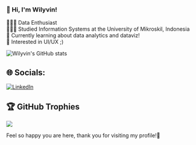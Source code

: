 <!-- Level 1: Simple bio and stats -->

### 👋 Hi, I'm Wilyvin!

👨🏻‍💻 Data Enthusiast<br/>
👨🏻‍🎓 Studied Information Systems at the University of Mikroskil, Indonesia<br/>
💭 Currently learning about data analytics and dataviz!<br/>
🎨 Interested in UI/UX ;)<br/>

<!-- Github stats from https://github.com/anuraghazra/github-readme-stats -->
![Wilyvin's GitHub stats](https://github-readme-stats.vercel.app/api?username=wilyvintanvee&show_icons=true&theme=transparent)

## 🌐 Socials:
[![LinkedIn](https://img.shields.io/badge/LinkedIn-%230077B5.svg?logo=linkedin&logoColor=white)](https://www.linkedin.com/in/wilyvintanvee/) 

## 🏆 GitHub Trophies
![](https://github-profile-trophy.vercel.app/?username=wilyvintanvee&theme=radical&no-frame=false&no-bg=true&margin-w=4)

Feel so happy you are here, thank you for visiting my profile!👏 

<!-- Proudly created with GPRM ( https://gprm.itsvg.in ) -->
